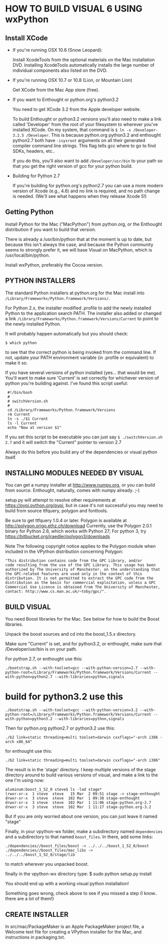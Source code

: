 HOW TO BUILD VISUAL 6 USING wxPython
====

Install XCode
-------------

* If you're running OSX 10.6 (Snow Leopard):

  Install XcodeTools from the optional materials on the Mac installation DVD.
Installing XcodeTools automatically installs the large number of individual
components also listed on the DVD.

* If you're running OSX 10.7 or 10.8 (Lion, or Mountain Lion)

  Get XCode from the Mac App store (free).

* If you want to Enthought or python.org's python3.2

  You need to get XCode 3.2 from the Apple developer website.

  To build Enthought or python3.2 versions you'll also need to make a
link called 'Developer' from the root of your filesystem to wherever
you've installed XCode.  On my system, that command is `$ ln -s
/Developer-3.2.5 /Developer`.  This is because python.org python3.2
and enthought python2.7 both have `-isysroot` arguments on all their
generated compiler command line strings. This flag tells gcc where to
go to find SDKs, headers, etc..

  If you do this, you'll also want to add `/Developer/usr/bin` to your
path so that you get the right version of gcc for your python build.

* Building for Python 2.7

   If you're building for python.org's python2.7 you can use a more
modern version of Xcode (e.g., 4.6) and no link is required, and no
path change is needed.  (We'll see what happens when they release
Xcode 5!)

Getting Python
-----------------------------------

Install Python for the Mac ("MacPython") from python.org, or the
Enthought distribution if you want to build that version.

There is already a /usr/bin/python that at the moment is up to date, but
because this isn't always the case, and because the Python community seems to
strongly prefer it, we will base Visual on MacPython, which is /usr/local/bin/python.

Install wxPython, preferably the Cocoa version.

PYTHON INSTALLERS
--
The standard Python installers at python.org for the Mac install into `/Library/Frameworks/Python.framework/Versions/`.

For Python 2.x, the installer modified .profile to add the newly
installed Python to the application search PATH. The installer also
added or changed a link
`/Library/Frameworks/Python.framework/Versions/Current` to point to the
newly installed Python.

It will probably happen automatically but you should check:

    $ which python

to see that the correct python is being invoked from the command line. If not,
update your PATH environment variable (in .profile or equivalent) to make it so.

If you have several versions of python installed (yes... that would be
me). You'll want to make sure 'Current' is set correctly for whichever
version of python you're building against. I've found this script
useful:

     #!/bin/bash
     #
     # switchVersion.sh
     #
     cd /Library/Frameworks/Python.framework/Versions
     rm Current
     ln -s ./$1 Current
     ls -l Current
     echo "Now at version $1"

If you set this script to be executable you can just say
`$ ./switchVersion.sh 2.7` and it will switch the "Current" pointer
to version 2.7

Always do this before you build any of the dependencies or visual
python itself.

INSTALLING MODULES NEEDED BY VISUAL
----

You can get a numpy installer at http://www.numpy.org, or you can
build from source.  Enthought, naturally, comes with numpy
already. ;-)

setup.py will attempt to resolve other requirements at
https://pypi.python.org/pypi, but in case it's not successful you may
need to build from source ttfquery, polygon and fonttools.

Be sure to get ttfquery 1.0.4 or later.  Polygon is available at
http://polygon.origo.ethz.ch/download Currently, use the Polygon 2.0.1
binary for Python 2.6, which works with Python 27; For python 3, try
https://bitbucket.org/jraedler/polygon3/downloads

Note The following copyright notice applies to the Polygon module when
included in the VPython distribution concerning Polygon:

    "This distribution contains code from the GPC Library, and/or
    code resulting from the use of the GPC Library. This usage has been
    authorized by The University of Manchester, on the understanding that
    the GPC-related features are used only in the context of this
    distribution. It is not permitted to extract the GPC code from the
    distribution as the basis for commercial exploitation, unless a GPC
    Commercial Use Licence is obtained from The University of Manchester,
    contact: http://www.cs.man.ac.uk/~toby/gpc/".

BUILD VISUAL
---

You need Boost libraries for the Mac. See below for how to build the
Boost libraries.

Unpack the boost sources and cd into the boost_1.5.x directory.

Make sure "Current" is set, and for python3.2, or enthought, make sure
that /Developer/usr/bin is on your path.

For python 2.7, or enthought use this:

    ./bootstrap.sh --with-toolset=gcc --with-python-version=2.7 --with-python-root=/Library/Frameworks/Python.framework/Versions/Current --with-python=python2.7 --with-libraries=python,signals

# build for python3.2 use this

    ./bootstrap.sh --with-toolset=gcc --with-python-version=3.2 --with-python-root=/Library/Frameworks/Python.framework/Versions/Current --with-python=python3.2 --with-libraries=python,signals

Then for python.org python2.7 or python3.2 use this:

    ./b2 link=static threading=multi toolset=darwin cxxflags="-arch i386 -arch x86_64"

for enthought use this:

    ./b2 link=static threading=multi toolset=darwin cxxflags="-arch i386"

The result is in the 'stage' directory. I keep multiple versions of
the stage directory around to build various versions of visual, and
make a link to the one I'm using now:

    aluminum:boost_1_52_0 steve$ ls -lad stage*
    lrwxr-xr-x  1 steve  steve   15 Mar  2 09:51 stage -> stage-enthought
    drwxr-xr-x  3 steve  steve  102 Mar  1 09:38 stage-enthought
    drwxr-xr-x  3 steve  steve  102 Mar  1 11:06 stage-python.org-2.7
    drwxr-xr-x  3 steve  steve  102 Mar  1 11:17 stage-python.org-3.2

But if you are only worried about one version, you can just leave it
named "stage"

Finally, in your vpython-wx folder, make a subdirectory named
`dependencies` and a subdirectory to that named `boost_files`. In
there, add some links:

    ./dependencies//boost_files/boost -> ../../../boost_1_52_0/boost
    ./dependencies//boost_files/mac_libs -> ../../../boost_1_52_0/stage/lib

to match wherever you unpacked boost.

finally in the vpython-wx directory type:
    $ sudo python setup.py install

You should end up with a working visual python installation!

Something goes wrong, check above to see if you missed a step (I know.. there
are a lot of them!)

CREATE INSTALLER
-----

In src/mac/PackageMaker is an Apple PackageMaker project file, a
Welcome text file for creating a VPython installer for the Mac, and
instructions in packaging.txt.
